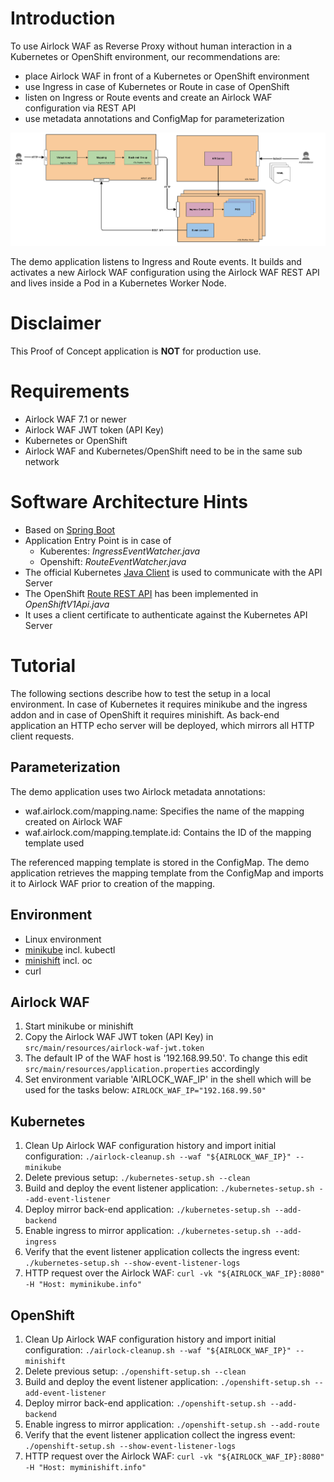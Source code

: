 # Introduction
To use Airlock WAF as Reverse Proxy without human interaction in a Kubernetes or OpenShift environment, our recommendations are:
* place Airlock WAF in front of a Kubernetes or OpenShift environment
* use Ingress in case of Kubernetes or Route in case of OpenShift
* listen on Ingress or Route events and create an Airlock WAF configuration via REST API
* use metadata annotations and ConfigMap for parameterization

![Blueprint](docs/blueprint.png)


The demo application listens to Ingress and Route events. It builds and activates a new 
Airlock WAF configuration using the Airlock WAF REST API and lives inside a Pod in a Kubernetes Worker Node.

# Disclaimer
This Proof of Concept application is **NOT** for production use.

# Requirements
* Airlock WAF 7.1 or newer
* Airlock WAF JWT token (API Key)
* Kubernetes or OpenShift
* Airlock WAF and Kubernetes/OpenShift need to be in the same sub network

# Software Architecture Hints
* Based on [Spring Boot](https://spring.io/projects/spring-boot)
* Application Entry Point is in case of
    * Kuberentes: _IngressEventWatcher.java_
    * Openshift: _RouteEventWatcher.java_
* The official Kubernetes [Java Client](https://github.com/kubernetes-client/java) is used to communicate with the API Server
* The OpenShift [Route REST API](https://docs.openshift.com/container-platform/3.7/rest_api/apis-route.openshift.io/v1.Route.html) 
has been implemented in _OpenShiftV1Api.java_
* It uses a client certificate to authenticate against the Kubernetes API Server

# Tutorial
The following sections describe how to test the setup in a local environment. In case of Kubernetes 
it requires minikube and the ingress addon and in case of OpenShift it requires minishift. As back-end application an
HTTP echo server will be deployed, which mirrors all HTTP client requests.

## Parameterization
The demo application uses two Airlock metadata annotations:
* waf.airlock.com/mapping.name: Specifies the name of the mapping created on Airlock WAF
* waf.airlock.com/mapping.template.id: Contains the ID of the mapping template used

The referenced mapping template is stored in the ConfigMap. The demo application retrieves the mapping template from the ConfigMap and imports it to Airlock WAF prior to creation of the mapping.


## Environment
* Linux environment
* [minikube](https://kubernetes.io/docs/tasks/tools/install-minikube/) incl. kubectl
* [minishift](https://docs.okd.io/latest/minishift/getting-started/installing.html) incl. oc
* curl

## Airlock WAF
1. Start minikube or minishift
1. Copy the Airlock WAF JWT token (API Key) in `src/main/resources/airlock-waf-jwt.token`
1. The default IP of the WAF host is '192.168.99.50'. To change this edit `src/main/resources/application.properties` accordingly
1. Set environment variable 'AIRLOCK_WAF_IP' in the shell which will be used for the tasks below: `AIRLOCK_WAF_IP="192.168.99.50"`

## Kubernetes
1. Clean Up Airlock WAF configuration history and import initial configuration: `./airlock-cleanup.sh --waf "${AIRLOCK_WAF_IP}" --minikube`
1. Delete previous setup: `./kubernetes-setup.sh --clean`
1. Build and deploy the event listener application: `./kubernetes-setup.sh --add-event-listener`
1. Deploy mirror back-end application: `./kubernetes-setup.sh --add-backend`
1. Enable ingress to mirror application: `./kubernetes-setup.sh --add-ingress`
1. Verify that the event listener application collects the ingress event: `./kubernetes-setup.sh --show-event-listener-logs`
1. HTTP request over the Airlock WAF: `curl -vk "${AIRLOCK_WAF_IP}:8080" -H "Host: myminikube.info"`

## OpenShift
1. Clean Up Airlock WAF configuration history and import initial configuration: `./airlock-cleanup.sh --waf "${AIRLOCK_WAF_IP}" --minishift`
1. Delete previous setup: `./openshift-setup.sh --clean`
1. Build and deploy the event listener application: `./openshift-setup.sh --add-event-listener`
1. Deploy mirror back-end application: `./openshift-setup.sh --add-backend`
1. Enable ingress to mirror application: `./openshift-setup.sh --add-route`
1. Verify that the event listener application collect the ingress event: `./openshift-setup.sh --show-event-listener-logs`
1. HTTP request over the Airlock WAF: `curl -vk "${AIRLOCK_WAF_IP}:8080" -H "Host: myminishift.info"`
